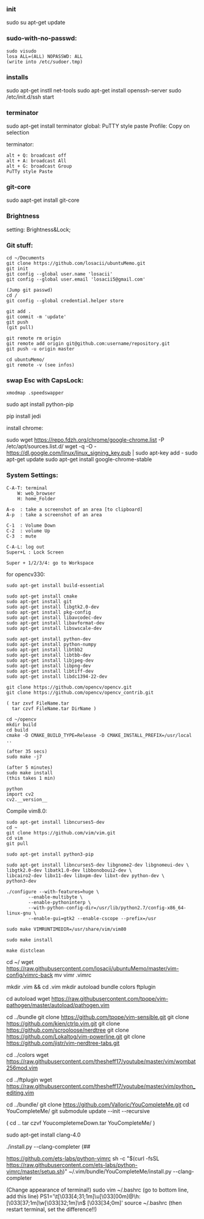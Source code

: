 ### init
sudo su
apt-get update

### sudo-with-no-passwd:

	sudo visudo
	losa ALL=(ALL) NOPASSWD: ALL
	(write into /etc/sudoer.tmp)

### installs
sudo apt-get instll net-tools
sudo apt-get install openssh-server
sudo /etc/init.d/ssh start

### terminator
sudo apt-get install terminator
    global: PuTTY style paste
    Profile: Copy on selection

terminator:

	alt + Q: broadcast off
	alt + A: broadcast All
	alt + G: broadcast Group
	PuTTy style Paste


### git-core
sudo aapt-get install git-core

### Brightness
setting: Brightness&Lock;
    

### Git stuff:
    cd ~/Documents
    git clone https://github.com/losacii/ubuntuMemo.git
    git init
    git config --global user.name 'losacii'
    git config --global user.email 'losacii5@gmail.com'

    (Jump git passwd)
    cd /
    git config --global credential.helper store

    git add .
    git commit -m 'update'
    git push
    (git pull)

    git remote rm origin
    git remote add origin git@github.com:username/repository.git
    git push -u origin master

    cd ubuntuMemo/
    git remote -v (see infos)

### swap Esc with CapsLock:

	xmodmap .speedswapper

sudo apt install python-pip

pip install jedi


install chrome:

  sudo wget https://repo.fdzh.org/chrome/google-chrome.list -P /etc/apt/sources.list.d/
  wget -q -O - https://dl.google.com/linux/linux_signing_key.pub | sudo apt-key add -
  sudo apt-get update
  sudo apt-get install google-chrome-stable

### System Settings:

    C-A-T: terminal
        W: web_browser
        H: home_Folder

    A-o  : take a screenshot of an area [to clipboard]
    A-p  : take a screenshot of an area

    C-1  : Volume Down
    C-2  : volume Up
    C-3  : mute

    C-A-L: log out
    Super+L : Lock Screen

    Super + 1/2/3/4: go to Workspace

for opencv330:

	sudo apt-get install build-essential

	sudo apt-get install cmake
	sudo apt-get install git
	sudo apt-get install libgtk2.0-dev
	sudo apt-get install pkg-config
	sudo apt-get install libavcodec-dev
	sudo apt-get install libavformat-dev
	sudo apt-get install libswscale-dev

	sudo apt-get install python-dev
	sudo apt-get install python-numpy
	sudo apt-get install libtbb2
	sudo apt-get install libtbb-dev
	sudo apt-get install libjpeg-dev
	sudo apt-get install libpng-dev
	sudo apt-get install libtiff-dev
	sudo apt-get install libdc1394-22-dev

	git clone https://github.com/opencv/opencv.git
	git clone https://github.com/opencv/opencv_contrib.git

	( tar zxvf FileName.tar
	  tar czvf FileName.tar DirName )

	cd ~/opencv
	mkdir build
	cd build
	cmake -D CMAKE_BUILD_TYPE=Release -D CMAKE_INSTALL_PREFIX=/usr/local ..

	(after 35 secs)
	sudo make -j7

	(after 5 minutes)
	sudo make install
	(this takes 1 min)

	python
	import cv2
	cv2.__version__

Compile vim8.0:

	sudo apt-get install libncurses5-dev
	cd ~
	git clone https://github.com/vim/vim.git
	cd vim
	git pull

	sudo apt-get install python3-pip

	sudo apt-get install libncurses5-dev libgnome2-dev libgnomeui-dev \
	libgtk2.0-dev libatk1.0-dev libbonoboui2-dev \
	libcairo2-dev libx11-dev libxpm-dev libxt-dev python-dev \
	python3-dev

	./configure --with-features=huge \
		    --enable-multibyte \
		    --enable-pythoninterp \
		    --with-python-config-dir=/usr/lib/python2.7/config-x86_64-linux-gnu \
		    --enable-gui=gtk2 --enable-cscope --prefix=/usr

	sudo make VIMRUNTIMEDIR=/usr/share/vim/vim80

	sudo make install

	make distclean

cd ~/
wget https://raw.githubusercontent.com/losacii/ubuntuMemo/master/vim-config/vimrc-back
mv vimr	.vimrc

mkdir .vim && cd .vim
mkdir autoload bundle colors ftplugin

cd autoload
wget https://raw.githubusercontent.com/tpope/vim-pathogen/master/autoload/pathogen.vim

cd ../bundle
git clone https://github.com/tpope/vim-sensible.git
git clone https://github.com/kien/ctrlp.vim.git
git clone https://github.com/scrooloose/nerdtree
git clone https://github.com/Lokaltog/vim-powerline.git
git clone https://github.com/jistr/vim-nerdtree-tabs.git

cd ../colors
wget https://raw.githubusercontent.com/thesheff17/youtube/master/vim/wombat256mod.vim

cd ../ftplugin
wget https://raw.githubusercontent.com/thesheff17/youtube/master/vim/python_editing.vim

cd ../bundle/
git clone https://github.com/Valloric/YouCompleteMe.git
cd YouCompleteMe/
git submodule update --init --recursive

( cd ..
  tar czvf YoucompletemeDown.tar YouCompleteMe/ )

sudo apt-get install clang-4.0

./install.py --clang-completer
(##




https://github.com/ets-labs/python-vimrc
sh -c "$(curl -fsSL https://raw.githubusercontent.com/ets-labs/python-vimrc/master/setup.sh)"
~/.vim/bundle/YouCompleteMe/install.py --clang-completer

(Change appearance of terminal!)
sudo vim ~/.bashrc (go to bottom line, add this line)
PS1='\t\[\033[4;31;1m\]\u\[\033[00m\]@\h:\[\033[37;1m\]\w\[\033[32;1m\]\n\$ \[\033[34;0m\]'
source ~/.bashrc
(then restart terminal, set the difference!!)

